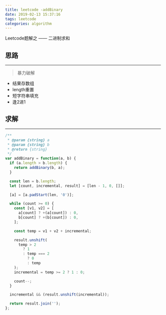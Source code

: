 ```yaml
---
title: leetcode -addBinary
date: 2019-02-13 15:37:16
tags: leetcode
categories: algorithm
---
```


Leetcode题解之 —— 二进制求和


<!-- more -->


## 思路

------

> 暴力破解

- 结果存数组
- length重置
- 短字符串填充
- 逢2进1

## 求解

------

```ts
/**
 * @param {string} a
 * @param {string} b
 * @return {string}
 */
var addBinary = function(a, b) {
  if (a.length > b.length) {
    return addBinary(b, a);
  }

  const len = b.length;
  let [count, incremental, result] = [len - 1, 0, []];

  [a] = [a.padStart(len, '0')];

  while (count >= 0) {
    const [v1, v2] = [
      a[count] ? +(a[count]) : 0,
      b[count] ? +(b[count]) : 0,
    ];

    const temp = v1 + v2 + incremental;

    result.unshift(
      temp > 2
        ? 1
        : temp === 2
          ? 0
          : temp
    );
    incremental = temp >= 2 ? 1 : 0;

    count--;
  }

  incremental && (result.unshift(incremental));

  return result.join('');
};
```